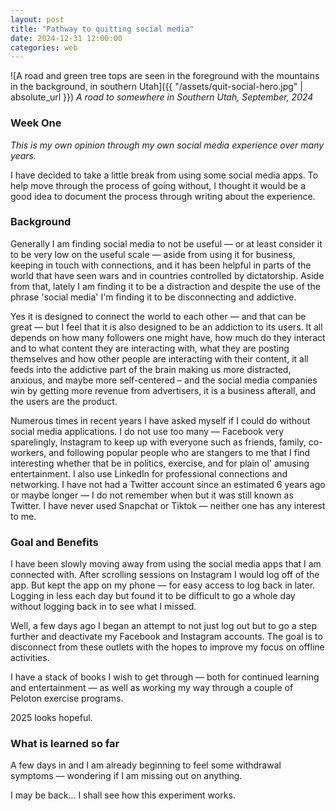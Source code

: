```yaml
---
layout: post
title: "Pathway to quitting social media"
date: 2024-12-31 12:00:00
categories: web
---
```


![A road and green tree tops are seen in the foreground with the mountains in the background, in southern Utah]({{ "/assets/quit-social-hero.jpg" | absolute_url }})
*A road to somewhere in Southern Utah, September, 2024*

### Week One

*This is my own opinion through my own social media experience over many years.*

I have decided to take a little break from using some social media apps. To help move through the process of going without, I thought it would be a good idea to document the process through writing about the experience. 

### Background 

Generally I am finding social media to not be useful — or at least consider it to be very low on the useful scale — aside from using it for business, keeping in touch with connections, and it has been helpful in parts of the world that have seen wars and in countries controlled by dictatorship. Aside from that, lately I am finding it to be a distraction and despite the use of the phrase 'social media' I'm finding it to be disconnecting and addictive.

Yes it is designed to connect the world to each other — and that can be great — but I feel that it is also designed to be an addiction to its users. It all depends on how many followers one might have, how much do they interact and to what content they are interacting with, what they are posting themselves and how other people are interacting with their content, it all feeds into the addictive part of the brain making us more distracted, anxious, and maybe more self-centered – and the social media companies win by getting more revenue from advertisers, it is a business afterall, and the users are the product.

Numerous times in recent years I have asked myself if I could do without social media applications. I do not use too many — Facebook very sparelingly, Instagram to keep up with everyone such as friends, family, co-workers, and following popular people who are stangers to me that I find interesting whether that be in politics, exercise, and for plain ol' amusing entertainment. I also use LinkedIn for professional connections and networking. I have not had a Twitter account since an estimated 6 years ago or maybe longer — I do not remember when but it was still known as Twitter. I have never used Snapchat or Tiktok — neither one has any interest to me.

### Goal and Benefits

I have been slowly moving away from using the social media apps that I am connected with. After scrolling sessions on Instagram I would log off of the app. But kept the app on my phone — for easy access to log back in later. Logging in less each day but found it to be difficult to go a whole day without logging back in to see what I missed.

Well, a few days ago I began an attempt to not just log out but to go a step further and deactivate my Facebook and Instagram accounts. The goal is to disconnect from these outlets with the hopes to improve my focus on offline activities. 

I have a stack of books I wish to get through — both for continued learning and entertainment — as well as working my way through a couple of Peloton exercise programs.

2025 looks hopeful.

### What is learned so far

A few days in and I am already beginning to feel some withdrawal symptoms — wondering if I am missing out on anything. 

I may be back... I shall see how this experiment works.